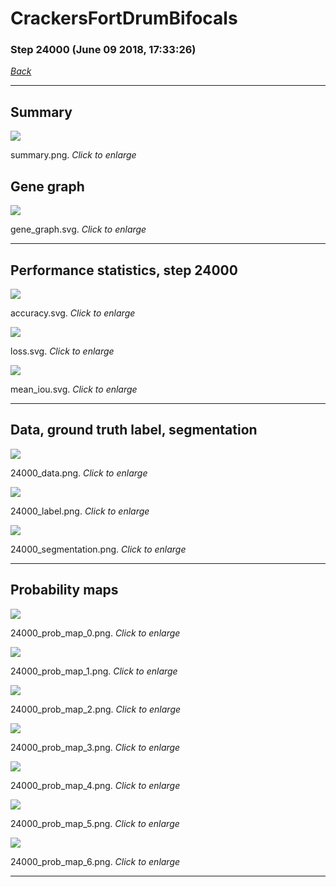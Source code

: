 # CrackersFortDrumBifocals

### Step 24000 (June 09 2018, 17:33:26)

[_Back_](..)

---

## Summary

<div class="images"><a href="media/summary.png"><img  src="media/summary.png" align="center"></a><p>summary.png. <i>Click to enlarge</i></p></div>

## Gene graph

<div class="images"><a href="media/gene_graph.svg"><img  src="media/gene_graph.svg" align="center"></a><p>gene_graph.svg. <i>Click to enlarge</i></p></div>

---

## Performance statistics, step 24000

<div class="images"><a href="media/accuracy.svg"><img class="mini" src="media/accuracy.svg" align="center"></a><p>accuracy.svg. <i>Click to enlarge</i></p></div>
<div class="images"><a href="media/loss.svg"><img class="mini" src="media/loss.svg" align="center"></a><p>loss.svg. <i>Click to enlarge</i></p></div>
<div class="images"><a href="media/mean_iou.svg"><img class="mini" src="media/mean_iou.svg" align="center"></a><p>mean_iou.svg. <i>Click to enlarge</i></p></div>

---

## Data, ground truth label, segmentation

<div class="images"><a href="media/24000_data.png"><img class="mini" src="media/24000_data.png" align="center"></a><p>24000_data.png. <i>Click to enlarge</i></p></div>
<div class="images"><a href="media/24000_label.png"><img class="mini" src="media/24000_label.png" align="center"></a><p>24000_label.png. <i>Click to enlarge</i></p></div>
<div class="images"><a href="media/24000_segmentation.png"><img class="mini" src="media/24000_segmentation.png" align="center"></a><p>24000_segmentation.png. <i>Click to enlarge</i></p></div>

---

## Probability maps

<div class="images"><a href="media/24000_prob_map_0.png"><img class="mini" src="media/24000_prob_map_0.png" align="center"></a><p>24000_prob_map_0.png. <i>Click to enlarge</i></p></div>
<div class="images"><a href="media/24000_prob_map_1.png"><img class="mini" src="media/24000_prob_map_1.png" align="center"></a><p>24000_prob_map_1.png. <i>Click to enlarge</i></p></div>
<div class="images"><a href="media/24000_prob_map_2.png"><img class="mini" src="media/24000_prob_map_2.png" align="center"></a><p>24000_prob_map_2.png. <i>Click to enlarge</i></p></div>
<div class="images"><a href="media/24000_prob_map_3.png"><img class="mini" src="media/24000_prob_map_3.png" align="center"></a><p>24000_prob_map_3.png. <i>Click to enlarge</i></p></div>
<div class="images"><a href="media/24000_prob_map_4.png"><img class="mini" src="media/24000_prob_map_4.png" align="center"></a><p>24000_prob_map_4.png. <i>Click to enlarge</i></p></div>
<div class="images"><a href="media/24000_prob_map_5.png"><img class="mini" src="media/24000_prob_map_5.png" align="center"></a><p>24000_prob_map_5.png. <i>Click to enlarge</i></p></div>
<div class="images"><a href="media/24000_prob_map_6.png"><img class="mini" src="media/24000_prob_map_6.png" align="center"></a><p>24000_prob_map_6.png. <i>Click to enlarge</i></p></div>

---


